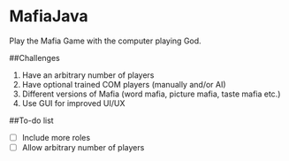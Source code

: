 # MafiaJava
Play the Mafia Game with the computer playing God.

##Challenges
1. Have an arbitrary number of players
2. Have optional trained COM players (manually and/or AI)
3. Different versions of Mafia (word mafia, picture mafia, taste mafia etc.)
4. Use GUI for improved UI/UX

##To-do list
- [ ] Include more roles
- [ ] Allow arbitrary number of players